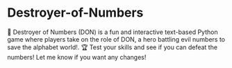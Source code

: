 # Destroyer-of-Numbers
🚀 Destroyer of Numbers (DON) is a fun and interactive text-based Python game where players take on the role of DON, a hero battling evil numbers to save the alphabet world!. 🏆 Test your skills and see if you can defeat the numbers!  Let me know if you want any changes! 

